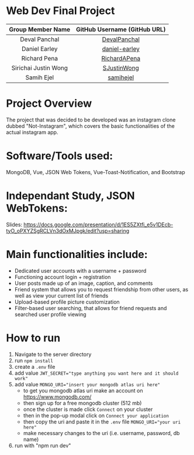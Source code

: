 # Web Dev Final Project
| Group Member Name | GitHub Username (GitHub URL)|
| :------------------------:|:--------------------------------------:|
| Deval Panchal | [DevalPanchal](https://github.com/DevalPanchal) |
| Daniel Earley | [daniel-earley](https://github.com/daniel-earley) |
| Richard Pena | [RichardAPena](https://github.com/RichardAPena) |
| Sirichai Justin Wong | [SJustinWong](https://github.com/SJustinWong) |
| Samih Ejel | [samihejel](https://github.com/samihejel) |

# Project Overview
The project that was decided to be developed was an instagram clone dubbed "Not-Instagram", which covers the basic functionalities of the actual instagram app.

# Software/Tools used:
MongoDB, Vue, JSON Web Tokens, Vue-Toast-Notification, and Bootstrap

# Independant Study, JSON WebTokens:
Slides: https://docs.google.com/presentation/d/1ES5ZXtfi_e5v1DEcb-tyO_oPXYZSgRCLVn3dOxMJpgk/edit?usp=sharing

# Main functionalities include:
- Dedicated user accounts with a username + password
- Functioning account login + registration
- User posts made up of an image, caption, and comments
- Friend system that allows you to request friendship from other users, as well as view your current list of friends
- Upload-based profile picture customization
- Filter-based user searching, that allows for friend requests and searched user profile viewing

# How to run
1. Navigate to the server directory
2. run `npm install`
3. create a `.env` file
4. add value `JWT_SECRET="type anything you want here and it should work"`
5. add value `MONGO_URI="insert your mongodb atlas uri here"`
    - to get you mongodb atlas uri make an account on https://www.mongodb.com/
    - then sign up for a free mongodb cluster (512 mb)
    - once the cluster is made click `Connect` on your cluster
    - then in the pop-up modal click on `Connect your application`
    - then copy the uri and paste it in the `.env` file `MONGO_URI="your uri here"`
    - make necessary changes to the uri (i.e. username, password, db name)
6. run with "npm run dev"
